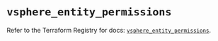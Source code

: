 # `vsphere_entity_permissions`

Refer to the Terraform Registry for docs: [`vsphere_entity_permissions`](https://registry.terraform.io/providers/hashicorp/vsphere/2.8.3/docs/resources/entity_permissions).
